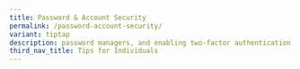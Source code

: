```yaml
---
title: Password & Account Security
permalink: /password-account-security/
variant: tiptap
description: password managers, and enabling two-factor authentication (2FA).
third_nav_title: Tips for Individuals
---
```

